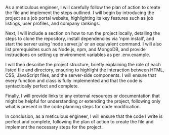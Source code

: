 As a meticulous engineer, I will carefully follow the plan of action to create the file and implement the steps outlined. I will begin by introducing the project as a job portal website, highlighting its key features such as job listings, user profiles, and company rankings.

Next, I will include a section on how to run the project locally, detailing the steps to clone the repository, install dependencies via 'npm install', and start the server using 'node server.js' or an equivalent command. I will also list prerequisites such as Node.js, npm, and MongoDB, and provide instructions on setting up environment variables as per .env.example.

I will then describe the project structure, briefly explaining the role of each listed file and directory, ensuring to highlight the interaction between HTML, CSS, JavaScript files, and the server-side components. I will ensure that every function and class is fully implemented and that the code is syntactically perfect and complete.

Finally, I will provide links to any external resources or documentation that might be helpful for understanding or extending the project, following only what is present in the code planning steps for code modification.

In conclusion, as a meticulous engineer, I will ensure that the code I write is perfect and complete, following the plan of action to create the file and implement the necessary steps for the project.